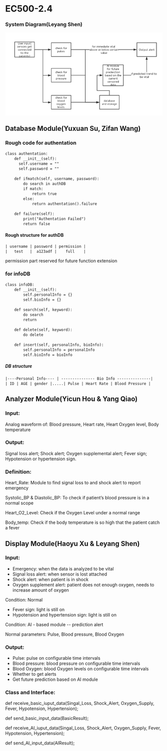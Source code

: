 # EC500-2.4

### System Diagram(Leyang Shen)

<img align = center src = "https://github.com/leonshen95/EC500/blob/master/EC500%20diagram%201.jpg?raw=true">
 
## Database Module(Yuxuan Su, Zifan Wang)
### Rough code for authentation
```
class authentation:
    def __init__(self):
      self.username = ""
      self.password = ""
    
    def ifmatch(self, username, password):
        do search in authDB
        if match:
            return true
        else:
            return authentation().failure
     
    def failure(self):
        print("Authentation Failed")
        return false
```
#### Rough structure for authDB
```
| username | password | permission |
|   test   |  a123adf |    full    |
```
permission part reserved for future function extension

### for infoDB
```
class infoDB:
    def __init__(self):
        self.personalInfo = {}
        self.bioInfo = {}
        
    def search(self, keyword):
        do search
        return 
    
    def delete(self, keyword):
        do delete
    
    def insert(self, personalInfo, bioInfo):
        self.personalInfo = personalInfo
        self.bioInfo = bioInfo
```
##### DB structure
```
|----Personal Info---- | --------------- Bio Info ---------------|
| ID | AGE | gender |.....| Pulse | Heart Rate | Blood Pressure |
```

## Analyzer Module(Yicun Hou & Yang Qiao)
### Input: 
Analog waveform of:
Blood pressure, 
Heart rate, 
Heart Oxygen level,
Body temperature

### Output:
Signal loss alert;
Shock alert;
Oxygen supplemental alert;
Fever sign;
Hypotension or hypertension sign.

### Definition:
Heart_Rate:
    Module to find signal loss to and shock alert to report emergency

Systolic_BP & Diastolic_BP:
   To check if patient’s blood pressure is in a normal scope

Heart_O2_Level:
    Check if the Oxygen Level under a normal range

Body_temp:
    Check if the body temperature is so high that the patient catch a fever

## Display Module(Haoyu Xu & Leyang Shen)


### Input:
* Emergency: when the data is analyzed to be vital 
* Signal loss alert: when sensor is lost attached
* Shock alert: when patient is in shock
* Oxygen supplement alert: patient does not enough oxygen, needs to increase amount of oxygen

Condition: Normal
* Fever sign: light is still on
* Hypotension and hypertension sign: light is still on

Condition: AI - based module -- prediction alert

Normal parameters: Pulse, Blood pressure, Blood Oxygen

### Output:
* Pulse: pulse on configurable time intervals
* Blood pressure: blood pressure on configurable time intervals
* Blood Oxygen: blood Oxygen levels on configurable time intervals
* Whether to get alerts
* Get future prediction based on AI module

### Class and Interface:
def receive_basic_iuput_data(Singal_Loss, Shock_Alert, Oxygen_Supply, Fever, Hypotension, Hypertension);

def send_basic_input_data(BasicResult);

def receive_AI_iuput_data(Singal_Loss, Shock_Alert, Oxygen_Supply, Fever, Hypotension, Hypertension);

def send_AI_input_data(AIResult);

